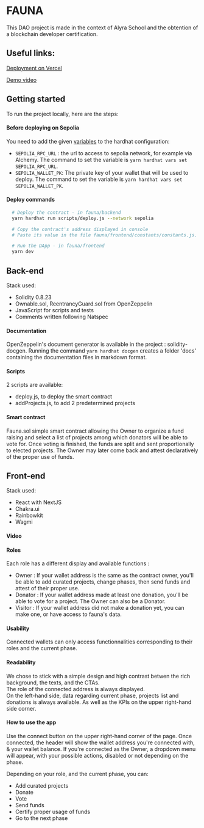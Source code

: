 # FAUNA

This DAO project is made in the context of Alyra School and the obtention of a blockchain developer certification.

## Useful links:

[Deployment on Vercel](https://faunadao.vercel.app/)

[Demo video](https://www.loom.com/share/4bcb50aeee0b4705af85245e03062b60)

## Getting started

To run the project locally, here are the steps:

#### Before deploying on Sepolia

You need to add the given [variables](https://hardhat.org/hardhat-runner/docs/guides/configuration-variables) to the hardhat configuration:

- `SEPOLIA_RPC_URL` : the url to access to sepolia network, for example via Alchemy. The command to set the variable is `yarn hardhat vars set SEPOLIA_RPC_URL`.
- `SEPOLIA_WALLET_PK`: The private key of your wallet that will be used to deploy. The command to set the variable is `yarn hardhat vars set SEPOLIA_WALLET_PK`.

#### Deploy commands

```sh
  # Deploy the contract - in fauna/backend
  yarn hardhat run scripts/deploy.js --network sepolia

  # Copy the contract's address displayed in console
  # Paste its value in the file fauna/frontend/constants/constants.js.

  # Run the DApp - in fauna/frontend
  yarn dev
```

## Back-end

Stack used:

- Solidity 0.8.23
- Ownable.sol, ReentrancyGuard.sol from OpenZeppelin
- JavaScript for scripts and tests
- Comments written following Natspec

#### Documentation

OpenZeppelin's document generator is available in the project : solidity-docgen. Running the command `yarn hardhat docgen` creates a folder 'docs' containing the documentation files in markdown format.

#### Scripts

2 scripts are available:

- deploy.js, to deploy the smart contract
- addProjects.js, to add 2 predetermined projects

#### Smart contract

Fauna.sol simple smart contract allowing the Owner to organize a fund raising and select a list of projects among which donators will be able to vote for. Once voting is finished, the funds are split and sent proportionally to elected projects. The Owner may later come back and attest declaratively of the proper use of funds.

## Front-end

Stack used:

- React with NextJS
- Chakra.ui
- Rainbowkit
- Wagmi

#### Video

#### Roles

Each role has a different display and available functions :

- Owner : If your wallet address is the same as the contract owner, you'll be able to add curated projects, change phases, then send funds and attest of their proper use.
- Donator : If your wallet address made at least one donation, you'll be able to vote for a project. The Owner can also be a Donator.
- Visitor : If your wallet address did not make a donation yet, you can make one, or have access to fauna's data.

#### Usability

Connected wallets can only access functionnalities corresponding to their roles and the current phase.

#### Readability

We chose to stick with a simple design and high contrast betwen the rich background, the texts, and the CTAs.  
The role of the connected address is always displayed.  
On the left-hand side, data regarding current phase, projects list and donations is always available. As well as the KPIs on the upper right-hand side corner.

#### How to use the app

Use the connect button on the upper right-hand corner of the page.
Once connected, the header will show the wallet address you're connected with, & your wallet balance. If you're connected as the Owner, a dropdown menu will appear, with your possible actions, disabled or not depending on the phase.

Depending on your role, and the current phase, you can:

- Add curated projects
- Donate
- Vote
- Send funds
- Certify proper usage of funds
- Go to the next phase
